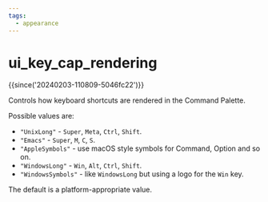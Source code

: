 ```yaml
---
tags:
  - appearance
---
```


# ui_key_cap_rendering

{{since('20240203-110809-5046fc22')}}

Controls how keyboard shortcuts are rendered in the Command Palette.

Possible values are:

* `"UnixLong"` - `Super`, `Meta`, `Ctrl`, `Shift`.
* `"Emacs"` - `Super`, `M`, `C`, `S`.
* `"AppleSymbols"` - use macOS style symbols for Command, Option and so on.
* `"WindowsLong"` - `Win`, `Alt`, `Ctrl`, `Shift`.
* `"WindowsSymbols"` - like `WindowsLong` but using a logo for the `Win` key.

The default is a platform-appropriate value.
